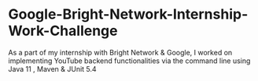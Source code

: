 # Google-Bright-Network-Internship-Work-Challenge
As a part of my internship with Bright Network &amp; Google, I worked on implementing YouTube backend functionalities via the command line using Java 11 , Maven &amp; JUnit 5.4
